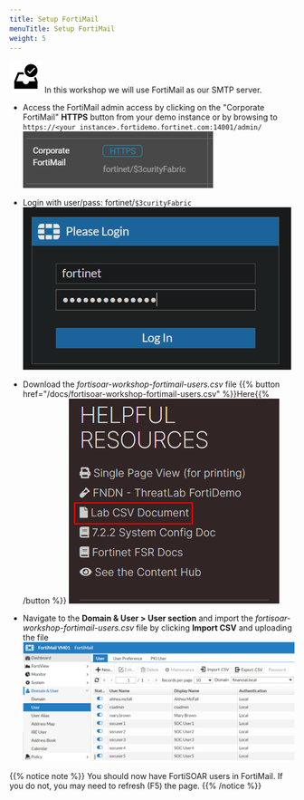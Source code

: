 ```yaml
---
title: Setup FortiMail
menuTitle: Setup FortiMail
weight: 5
---
```


![user_complete_icon](check_box.svg)
In this workshop we will use FortiMail as our SMTP server.

- Access the FortiMail admin access by clicking on the "Corporate FortiMail" **HTTPS** button from your demo instance or by browsing to `https://<your instance>.fortidemo.fortinet.com:14001/admin/`
![HTTPS page](fortimail_https.png)

- Login with user/pass: fortinet/```$3curityFabric```
![Login Screen](fortimail_login.png)

<!-- - Download the *fortisoar-workshop-fortimail-users.csv* file {{% button href="https://fortinet.eg_nyte.com/dl/heMZZdjuIN/fortisoar-workshop-fortimail-users.csv_" %}}Here{{% /button %}} or in your Helpful Resources area to the left labeled **Lab CSV Document**.
![Alt text](lab_csv_doc_snip.png)
Password: `p9iFpVjg` -->

- Download the *fortisoar-workshop-fortimail-users.csv* file {{% button href="/docs/fortisoar-workshop-fortimail-users.csv" %}}Here{{% /button %}}
![Alt text](lab_csv_doc_snip.png)


- Navigate to the **Domain & User > User section** and import the *fortisoar-workshop-fortimail-users.csv* file by clicking **Import CSV** and uploading the file
![FortiMail User Page](fml_setup.png)

{{% notice note %}}
You should now have FortiSOAR users in FortiMail. If you do not, you may need to refresh (F5) the page.
{{% /notice %}}
